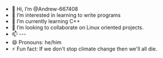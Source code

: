 - 👋 Hi, I’m @Andrew-667408
- 👀 I’m interested in learning to write programs
- 🌱 I’m currently learning C++
- 💞️ I’m looking to collaborate on Linux oriented projects.
- 📫 ---
- 😄 Pronouns: he/him
- ⚡ Fun fact: If we don't stop climate change then we'll all die.

<!---
Andrew-667408/Andrew-667408 is a ✨ special ✨ repository because its `README.md` (this file) appears on your GitHub profile.
You can click the Preview link to take a look at your changes.
--->

